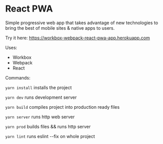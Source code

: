 # React PWA

Simple progressive web app that takes advantage of new technologies to bring the best of mobile sites & native apps to users.

Try it here: https://workbox-webpack-react-pwa-app.herokuapp.com

Uses:

 * Workbox
 * Webpack
 * React

 Commands:
 
 `yarn install` installs the project
 
 `yarn dev` runs development server
 
 `yarn build` compiles project into production ready files
 
 `yarn server` runs http web server
 
 `yarn prod` builds files && runs http server
 
 `yarn lint` runs eslint --fix on whole project
